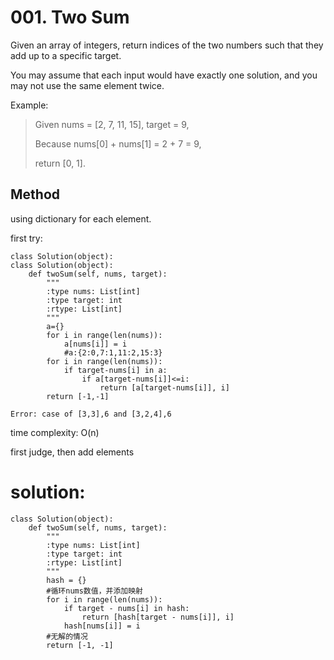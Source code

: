 # 001. Two Sum

Given an array of integers, return indices of the two numbers such that they add up to a specific target.

You may assume that each input would have exactly one solution, and you may not use the same element twice.

Example:
> Given nums = [2, 7, 11, 15], target = 9,
> 
> Because nums[0] + nums[1] = 2 + 7 = 9,
> 
> return [0, 1].

## Method

using dictionary for each element.


first try:

```
class Solution(object):
class Solution(object):
    def twoSum(self, nums, target):
        """
        :type nums: List[int]
        :type target: int
        :rtype: List[int]
        """
        a={}
        for i in range(len(nums)):
            a[nums[i]] = i
            #a:{2:0,7:1,11:2,15:3}
        for i in range(len(nums)):
            if target-nums[i] in a:
                if a[target-nums[i]]<=i:
                    return [a[target-nums[i]], i]
        return [-1,-1]
        
Error: case of [3,3],6 and [3,2,4],6
```

time complexity: O(n)

first judge, then add elements

# solution:

```
class Solution(object):
    def twoSum(self, nums, target):
        """
        :type nums: List[int]
        :type target: int
        :rtype: List[int]
        """
        hash = {}
        #循环nums数值，并添加映射
        for i in range(len(nums)):
            if target - nums[i] in hash:
                return [hash[target - nums[i]], i]
            hash[nums[i]] = i
        #无解的情况
        return [-1, -1]      
```
